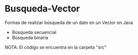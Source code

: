 # Busqueda-Vector

Formas de realizar búsqueda de un dato en un Vector en Java

- Búsqueda secuencial
- Búsqueda binaria

NOTA: El código se encuentra en la carpeta "src"
